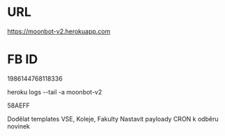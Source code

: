 # URL
https://moonbot-v2.herokuapp.com

# FB ID
1986144768118336

heroku logs --tail -a moonbot-v2

58AEFF


Dodělat templates VSE, Koleje, Fakulty
Nastavit payloady
CRON k odběru novinek
